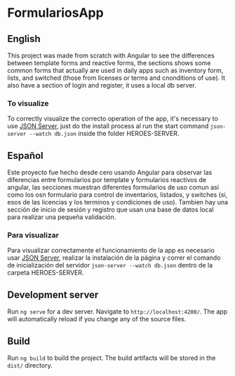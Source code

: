 # FormulariosApp

## English

This project was made from scratch with Angular to see the differences between template forms and reactive forms, the sections shows some common forms that actually are used in daily apps such as inventory form, lists, and switched (those from licenses or terms and cnonditions of use). It also have a section of login and register, it uses a local db server.

### To visualize

To correctly visualize the correcto operation of the app, it's necessary to use [JSON Server](https://www.npmjs.com/package/json-server), just do the install process al run the start command ```json-server --watch db.json``` inside the folder HEROES-SERVER.

## Español

Este proyecto fue hecho desde cero usando Angular para observar las diferencias entre formularios por template y formularios reactivos de angular, las secciones muestran diferentes formularios de uso comun así como los osn formulario para control de inventarios, listados, y switches (si, esos de las licencias y los terminos y condiciones de uso). Tambien hay una sección de inicio de sesión y registro que usan una base de datos local para realizar una pequeña validación.

### Para visualizar

Para visualizar correctamente el funcionamiento de la app es necesario usar [JSON Server](https://www.npmjs.com/package/json-server), realizar la instalación de la página y correr el comando de inicialización del servidor ```json-server --watch db.json``` dentro de la carpeta HEROES-SERVER.


## Development server

Run `ng serve` for a dev server. Navigate to `http://localhost:4200/`. The app will automatically reload if you change any of the source files.

## Build

Run `ng build` to build the project. The build artifacts will be stored in the `dist/` directory.
